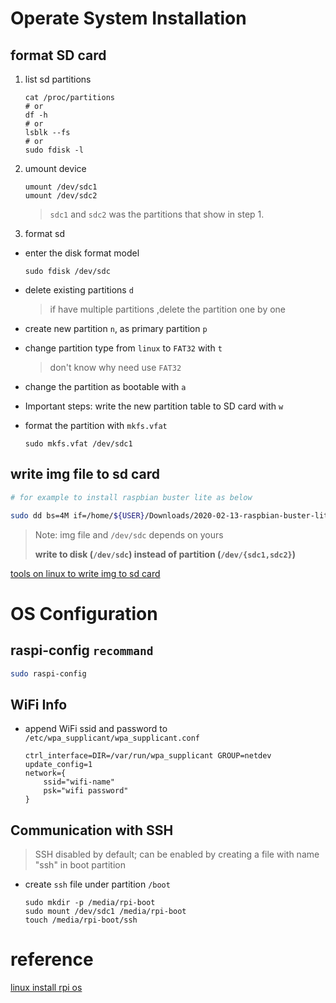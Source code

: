 # Operate System Installation

## format SD card
1. list sd partitions

   ```shell
   cat /proc/partitions
   # or
   df -h
   # or 
   lsblk --fs
   # or
   sudo fdisk -l
   ```

2. umount device

   ```shell
   umount /dev/sdc1
   umount /dev/sdc2
   ```

   > `sdc1` and `sdc2` was the partitions that show in step 1.

3. format sd

- enter the disk format model

    ```shell
    sudo fdisk /dev/sdc
    ```

- delete existing partitions `d`

    > if have multiple partitions ,delete the partition one by one 

- create new partition `n`, as primary partition `p`

- change partition type from `linux` to `FAT32` with `t`

  > don't know why need use `FAT32` 

- change the partition as bootable with `a`

- Important steps: write the new partition table to SD card with `w`

- format the partition with `mkfs.vfat`

  ```shell
  sudo mkfs.vfat /dev/sdc1
  ```

## write img file to sd card

```bash
# for example to install raspbian buster lite as below

sudo dd bs=4M if=/home/${USER}/Downloads/2020-02-13-raspbian-buster-lite.img of=/dev/sdc && sync

```

> Note: img file and `/dev/sdc` depends on yours
>
> **write to disk (`/dev/sdc`) instead of partition (`/dev/{sdc1,sdc2}`)**

[tools on linux to write img to sd card](https://github.com/resin-io/etcher/)

# OS Configuration
## raspi-config `recommand`
```bash
sudo raspi-config
```

## WiFi Info 
- append WiFi ssid and password to `/etc/wpa_supplicant/wpa_supplicant.conf`

  ```shell
  ctrl_interface=DIR=/var/run/wpa_supplicant GROUP=netdev
  update_config=1
  network={
      ssid="wifi-name"
      psk="wifi password"
  }
  ```

## Communication with SSH
> SSH disabled by default; can be enabled by creating a file with name "ssh" in boot partition
- create `ssh` file under partition `/boot`

  ```shell
  sudo mkdir -p /media/rpi-boot
  sudo mount /dev/sdc1 /media/rpi-boot
  touch /media/rpi-boot/ssh
  ```

# reference 

[linux install rpi os](http://qdosmsq.dunbar-it.co.uk/blog/2013/06/noobs-for-raspberry-pi/)
